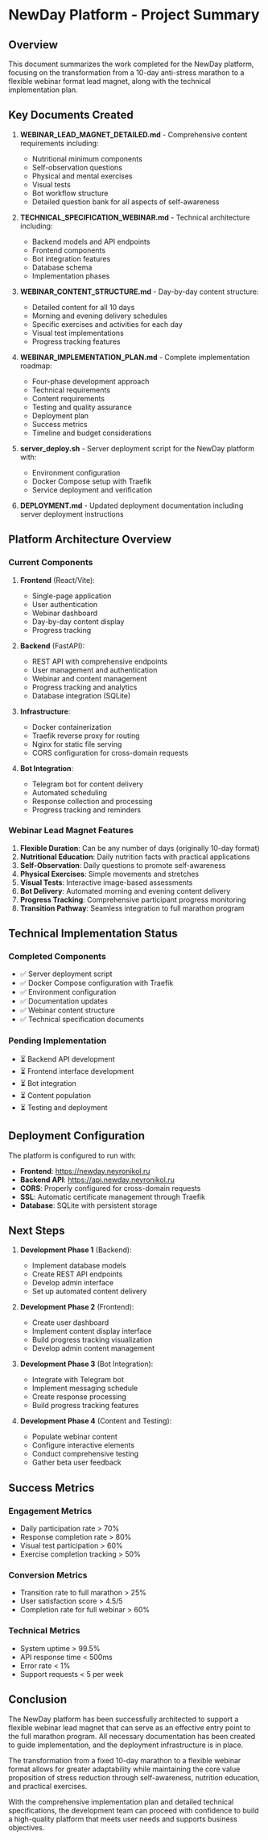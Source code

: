 # NewDay Platform - Project Summary

## Overview

This document summarizes the work completed for the NewDay platform, focusing on the transformation from a 10-day anti-stress marathon to a flexible webinar format lead magnet, along with the technical implementation plan.

## Key Documents Created

1. **WEBINAR_LEAD_MAGNET_DETAILED.md** - Comprehensive content requirements including:
   - Nutritional minimum components
   - Self-observation questions
   - Physical and mental exercises
   - Visual tests
   - Bot workflow structure
   - Detailed question bank for all aspects of self-awareness

2. **TECHNICAL_SPECIFICATION_WEBINAR.md** - Technical architecture including:
   - Backend models and API endpoints
   - Frontend components
   - Bot integration features
   - Database schema
   - Implementation phases

3. **WEBINAR_CONTENT_STRUCTURE.md** - Day-by-day content structure:
   - Detailed content for all 10 days
   - Morning and evening delivery schedules
   - Specific exercises and activities for each day
   - Visual test implementations
   - Progress tracking features

4. **WEBINAR_IMPLEMENTATION_PLAN.md** - Complete implementation roadmap:
   - Four-phase development approach
   - Technical requirements
   - Content requirements
   - Testing and quality assurance
   - Deployment plan
   - Success metrics
   - Timeline and budget considerations

5. **server_deploy.sh** - Server deployment script for the NewDay platform with:
   - Environment configuration
   - Docker Compose setup with Traefik
   - Service deployment and verification

6. **DEPLOYMENT.md** - Updated deployment documentation including server deployment instructions

## Platform Architecture Overview

### Current Components

1. **Frontend** (React/Vite):
   - Single-page application
   - User authentication
   - Webinar dashboard
   - Day-by-day content display
   - Progress tracking

2. **Backend** (FastAPI):
   - REST API with comprehensive endpoints
   - User management and authentication
   - Webinar and content management
   - Progress tracking and analytics
   - Database integration (SQLite)

3. **Infrastructure**:
   - Docker containerization
   - Traefik reverse proxy for routing
   - Nginx for static file serving
   - CORS configuration for cross-domain requests

4. **Bot Integration**:
   - Telegram bot for content delivery
   - Automated scheduling
   - Response collection and processing
   - Progress tracking and reminders

### Webinar Lead Magnet Features

1. **Flexible Duration**: Can be any number of days (originally 10-day format)
2. **Nutritional Education**: Daily nutrition facts with practical applications
3. **Self-Observation**: Daily questions to promote self-awareness
4. **Physical Exercises**: Simple movements and stretches
5. **Visual Tests**: Interactive image-based assessments
6. **Bot Delivery**: Automated morning and evening content delivery
7. **Progress Tracking**: Comprehensive participant progress monitoring
8. **Transition Pathway**: Seamless integration to full marathon program

## Technical Implementation Status

### Completed Components
- ✅ Server deployment script
- ✅ Docker Compose configuration with Traefik
- ✅ Environment configuration
- ✅ Documentation updates
- ✅ Webinar content structure
- ✅ Technical specification documents

### Pending Implementation
- ⏳ Backend API development
- ⏳ Frontend interface development
- ⏳ Bot integration
- ⏳ Content population
- ⏳ Testing and deployment

## Deployment Configuration

The platform is configured to run with:
- **Frontend**: https://newday.neyronikol.ru
- **Backend API**: https://api.newday.neyronikol.ru
- **CORS**: Properly configured for cross-domain requests
- **SSL**: Automatic certificate management through Traefik
- **Database**: SQLite with persistent storage

## Next Steps

1. **Development Phase 1** (Backend):
   - Implement database models
   - Create REST API endpoints
   - Develop admin interface
   - Set up automated content delivery

2. **Development Phase 2** (Frontend):
   - Create user dashboard
   - Implement content display interface
   - Build progress tracking visualization
   - Develop admin content management

3. **Development Phase 3** (Bot Integration):
   - Integrate with Telegram bot
   - Implement messaging schedule
   - Create response processing
   - Build progress tracking features

4. **Development Phase 4** (Content and Testing):
   - Populate webinar content
   - Configure interactive elements
   - Conduct comprehensive testing
   - Gather beta user feedback

## Success Metrics

### Engagement Metrics
- Daily participation rate > 70%
- Response completion rate > 80%
- Visual test participation > 60%
- Exercise completion tracking > 50%

### Conversion Metrics
- Transition rate to full marathon > 25%
- User satisfaction score > 4.5/5
- Completion rate for full webinar > 60%

### Technical Metrics
- System uptime > 99.5%
- API response time < 500ms
- Error rate < 1%
- Support requests < 5 per week

## Conclusion

The NewDay platform has been successfully architected to support a flexible webinar lead magnet that can serve as an effective entry point to the full marathon program. All necessary documentation has been created to guide implementation, and the deployment infrastructure is in place.

The transformation from a fixed 10-day marathon to a flexible webinar format allows for greater adaptability while maintaining the core value proposition of stress reduction through self-awareness, nutrition education, and practical exercises.

With the comprehensive implementation plan and detailed technical specifications, the development team can proceed with confidence to build a high-quality platform that meets user needs and supports business objectives.